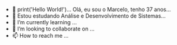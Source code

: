 - 👋 print('Hello World!')... Olá, eu sou o Marcelo, tenho 37 anos...
- 👀 Estou estudando Análise e Desenvolvimento de Sistemas...
- 🌱 I’m currently learning ...
- 💞️ I’m looking to collaborate on ...
- 📫 How to reach me ...

<!---
marcelo25sp/marcelo25sp is a ✨ special ✨ repository because its `README.md` (this file) appears on your GitHub profile.
You can click the Preview link to take a look at your changes.
--->
